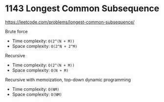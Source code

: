 # 1143 Longest Common Subsequence

https://leetcode.com/problems/longest-common-subsequence/

Brute force
- Time complexity: `O(2^(N + M))`
- Space complexity: `O(2^N + 2^M)`

Recursive
- Time complexity: `O(2^(N + M))`
- Space complexity: `O(N + M)`

Recursive with memoization, top-down dynamic programming
- Time complexity: `O(NM)`
- Space complexity: `O(NM)`
